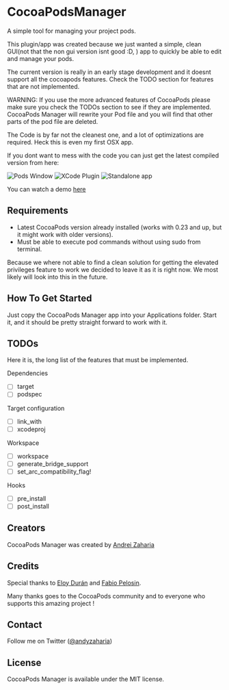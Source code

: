 CocoaPodsManager
================

A simple tool for managing your project pods. 

This plugin/app was created because we just wanted a simple, 
clean GUI(not that the non gui version isnt good :D, ) app to quickly be able to edit and manage your pods.

The current version is really in an early stage development and it doesnt support all the cocoapods features. 
Check the TODO section for features that are not implemented.

WARNING: If you use the more advanced features of CocoaPods please make sure you check the TODOs section
to see if they are implemented. CocoaPods Manager will rewrite your Pod file and you will find that other 
parts of the pod file are deleted. 

The Code is by far not the cleanest one, and a lot of optimizations are required. Heck this is even my first OSX app.

If you dont want to mess with the code you can just get the latest compiled version from here:

![Pods Window](http://andyzaharia.com/CocoaPodsManager/CocoaPodsPluginScr1.png "")
![XCode Plugin](https://dl.dropboxusercontent.com/u/9337037/CocoaPodsManager/Screenshot%202013-12-23%2017.58.18.png "")
![Standalone app](https://dl.dropboxusercontent.com/u/9337037/CocoaPodsManager/Screenshot%202013-12-23%2018.05.53.png "")

You can watch a demo [here](http://www.youtube.com/watch?v=2j3sOec15eM)

## Requirements

- Latest CocoaPods version already installed (works with 0.23 and up, but it might work with older versions).
- Must be able to execute pod commands without using sudo from terminal.

Because we where not able to find a clean solution for getting the elevated privileges feature to 
work we decided to leave it as it is right now. We most likely will look into this in the future.

## How To Get Started

Just copy the CocoaPods Manager app into your Applications folder. Start it,
and it should be pretty straight forward to work with it.

## TODOs

Here it is, the long list of the features that must be implemented.

Dependencies

- [ ] target
- [ ] podspec

Target configuration

- [ ] link_with 
- [ ] xcodeproj

Workspace

- [ ] workspace
- [ ] generate_bridge_support
- [ ] set_arc_compatibility_flag!

Hooks

- [ ] pre_install 
- [ ] post_install

## Creators

CocoaPods Manager was created by [Andrei Zaharia](https://github.com/andyzaharia/)

## Credits

Special thanks to [Eloy Durán](https://github.com/alloy/) and [Fabio Pelosin](https://github.com/irrationalfab).

Many thanks goes to the CocoaPods community and to everyone who supports this amazing project !

## Contact

Follow me on Twitter ([@andyzaharia](https://twitter.com/andyzaharia))

## License

CocoaPods Manager is available under the MIT license.
